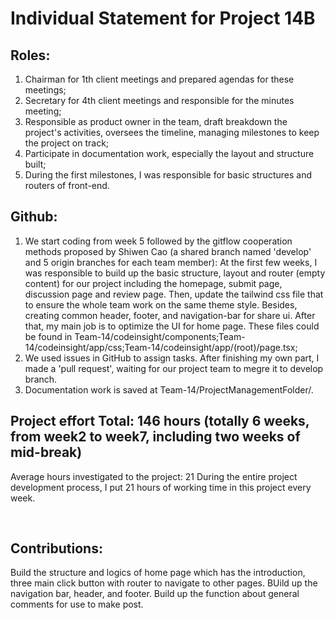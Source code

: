# Individual Statement for Project 14B


## Roles:
1. Chairman for 1th client meetings and prepared agendas for these meetings;
2. Secretary for 4th client meetings and responsible for the minutes meeting;
3. Responsible as product owner in the team, draft breakdown the project's activities, oversees the timeline, managing milestones to keep the project on track;
4. Participate in documentation work, especially the layout and structure built;
5. During the first milestones, I was responsible for basic structures and routers of front-end.
	

## Github:	
1. We start coding from week 5 followed by the gitflow cooperation methods proposed by Shiwen Cao (a shared branch named 'develop' and 5 origin branches for each team member):
  At the first few weeks, I was responsible to build up the basic structure, layout and router (empty content) for our project including the homepage, submit page, discussion page and review page. Then, update the tailwind css file that to ensure the whole team work on the same theme style. Besides, creating common header, footer,  and navigation-bar for share ui. After that, my main job is to optimize the UI for home page. These files could be found in Team-14/codeinsight/components;Team-14/codeinsight/app/css;Team-14/codeinsight/app/(root)/page.tsx; 
2. We used issues in GitHub to assign tasks. After finishing my own part, I made a 'pull request', waiting for our project team to megre it to develop branch.
3. Documentation work is saved at Team-14/ProjectManagementFolder/.
	
	
## Project effort Total: 146 hours (totally  6 weeks, from week2 to week7, including two weeks of mid-break)
Average hours investigated to the project: 21
During the entire project development process, I put 21 hours of working time in this project every week.

  
## Contributions:
Build the structure and logics of home page which has the introduction, three main click button with router to navigate to other pages.
BUild up the navigation bar, header, and footer.
Build up the function about general comments for use to make post.
